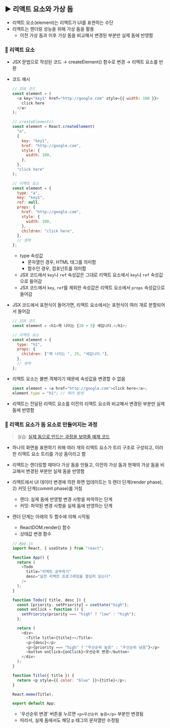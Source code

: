 ## ▶ 리액트 요소와 가상 돔

- 리액트 요소(element)는 리액트가 UI를 표현하는 수단
- 리액트는 렌더링 성능을 위해 가상 돔을 활용
  - 이전 가상 돔과 이후 가상 돔을 비교해서 변경된 부분만 실제 돔에 반영함

### 🔹 리액트 요소

- JSX 문법으로 작성된 코드 → createElement() 함수로 변경 → 리액트 요소를 반환
- 코드 예시

  ```js
  // JSX 코드
  const element = (
    <a key="key1" href="http://google.com" style={{ width: 100 }}>
      click here
    </a>
  );
  ```

  ```js
  // createElement()
  const element = React.createElement(
    "a",
    {
      key: "key1",
      href: "http://google.com",
      style: {
        width: 100,
      },
    },
    "click here"
  );
  ```

  ```js
  // 리액트 요소
  const element = {
    type: "a",
    key: "key1",
    ref: null,
    props: {
      href: "http://google.com",
      style: {
        width: 100,
      },
      children: "click here",
    },
    // 생략
  };
  ```

  - type 속성값
    - 문자열인 경우, HTML 태그를 의미함
    - 함수인 경우, 컴포넌트를 의미함
  - JSX 코드에서 `key`나 `ref` 속성값은 그대로 리액트 요소에서 `key`나 `ref` 속성값으로 들어감
  - JSX 코드에서 `key`, `ref`를 제외한 속성값은 리액트 요소에서 `props` 속성값으로 들어감

- JSX 코드에서 표현식이 들어가면, 리액트 요소에서는 표현식이 여러 개로 분할되어서 들어감

  ```js
  // JSX 코드
  const element = <h1>제 나이는 {20 + 5} 세입니다.</h1>;
  ```

  ```js
  // 리액트 요소
  const element = {
    type: "h1",
    props: {
      children: ["제 나이는 ", 25, "세입니다."],
    },
    // 생략
  };
  ```

- 리액트 요소는 불변 객체이기 때문에 속성값을 변경할 수 없음

  ```js
  const element = <a href="http://google.com">click here</a>;
  element.type = "h1"; // 에러 발생
  ```

- 리액트는 전달된 리액트 요소를 이전의 리액트 요소와 비교해서 변경된 부분만 실제 돔에 반영함

### 🔹 리액트 요소가 돔 요소로 만들어지는 과정

> 실습: [실제 돔으로 만드는 과정을 보여줄 예제 코드](https://codesandbox.io/s/3-17-silje-domeuro-mandeuneun-gwajeongeul-boyeo-jul-yeje-kodeu-silseub-9lnyxc?file=/src/App.js)

- 하나의 화면을 표현하기 위해 여러 개의 리액트 요소가 트리 구조로 구성되고, 이러한 리액트 요소 트리를 가상 돔이라고 함
- 리액트는 렌더링할 때마다 가상 돔을 만들고, 이전의 가상 돔과 현재의 가상 돔을 비교해서 변경된 부분만 실제 돔을 반영함
- 리액트에서 UI 데이터 변경에 의한 화면 업데이트는 1) 렌더 단계(render phase), 2) 커밋 단계(commit phase)를 거침
  - 렌더: 실제 돔에 반영할 변경 사항을 파악하는 단계
  - 커밋: 파악된 변경 사항을 실제 돔에 반영하는 단계
- 렌더 단계는 아래의 두 함수에 의해 시작됨

  - ReactDOM.render() 함수
  - 상태값 변경 함수

  ```js
  // App.js
  import React, { useState } from "react";

  function App() {
    return (
      <Todo
        title="리액트 공부하기"
        desc="실전 리액트 프로그래밍을 열심히 읽는다"
      />
    );
  }

  function Todo({ title, desc }) {
    const [priority, setPriority] = useState("high");
    const onClick = function () {
      setPriority(priority === "high" ? "low" : "high");
    };

    return (
      <div>
        <Title title={title}></Title>
        <p>{desc}</p>
        <p>{priority === "high" ? "우선순위 높음" : "우선순위 낮음"}</p>
        <button onClick={onClick}>우선순위 변경</button>
      </div>
    );
  }

  function Title({ title }) {
    return <p style={{ color: "blue" }}>{title}</p>;
  }

  React.memo(Title);

  export default App;
  ```

  - '우선순위 변경' 버튼을 누르면 `<p>우선순위 높음</p>` 부분만 변경됨
  - 따라서, 실제 돔에서도 해당 p 태그의 문자열만 수정됨
